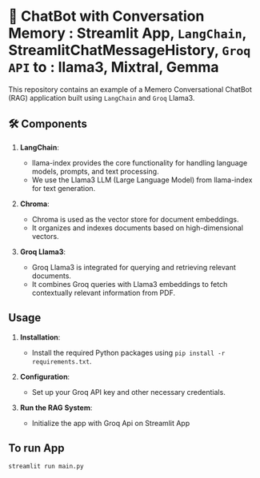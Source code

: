 # 🤖 ChatBot with Conversation Memory : Streamlit App, `LangChain`, StreamlitChatMessageHistory, `Groq API` to : llama3, Mixtral, Gemma


This repository contains an example of a Memero Conversational ChatBot (RAG) application built using `LangChain` and `Groq` Llama3. 

## 🛠️ Components

1. **LangChain**:
   - llama-index provides the core functionality for handling language models, prompts, and text processing.
   - We use the Llama3 LLM (Large Language Model) from llama-index for text generation.

2. **Chroma**:
   - Chroma is used as the vector store for document embeddings.
   - It organizes and indexes documents based on high-dimensional vectors.

3. **Groq Llama3**:
   - Groq Llama3 is integrated for querying and retrieving relevant documents.
   - It combines Groq queries with Llama3 embeddings to fetch contextually relevant information from PDF.


## Usage

1. **Installation**:
   - Install the required Python packages using `pip install -r requirements.txt`.

2. **Configuration**:
   - Set up your Groq API key and other necessary credentials.

3. **Run the RAG System**:
   - Initialize the app with Groq Api on Streamlit App


## To run App
```python
streamlit run main.py


